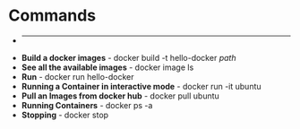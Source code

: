 # Commands
- ****
- **Build a docker images** - docker build -t hello-docker *path*
- **See all the available images** - docker image ls
- **Run** - docker run hello-docker
- **Running a Container in interactive mode** - docker run -it ubuntu
- **Pull an Images from docker hub** - docker pull ubuntu
- **Running Containers** - docker ps -a
- **Stopping** - docker stop <docker id>